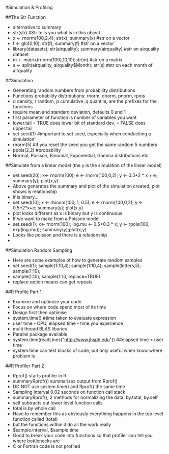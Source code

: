 #Simulation & Profiling

##The Str Function
* alternative to summary
* str(str) #Str tells you what is in this object
* x <- rnorm(100,2,4); str(x); summary(x) #str on a vector
* f <- gl(40,10); str(f); summary(f) #str on a vector
* library(datasets); str(airquality); summary(airquality) #str on airquality dataset
* m <- matrix(rnorm(100),10,10);str(m) #str on a matrix
* s <- split(airquality, airquality$Month); str(s) #str on each month of airquality

##Simulation
* Generating random numbers from probability distributions
* Functions probability distributions: rnorm, dnorm, pnorm, rpois
* d density, r random, p cumulative  ,q quantile, are the prefixes for the functions 
* require mean and standard deviation, defaults 0 and 1
* first parameter of function is number of variables you want
* lower.tail = TRUE does lower bit of standard dev, = FALSE does upper.tail
* set.seed(1) #important to set seed, especially when conduciting a simulation!
* rnorm(5) #if you reset the seed you get the same random 5 numbers
* ppois(2,2) #probability
* Normal, Poisson, Binomial, Exponential, Gamma distributions etc

##Simulate from a linear model (the y is the simulation of the linear model)
* set.seed(20); x<- rnorm(100); e <- rnorm(100,0,2); y <- 0.5+2 * x + e; summary(y); plot(x,y)
* Above generates the summary and plot of the simulation created, plot shows is relationship
* if is binary... 
* set.seed(10); x <- rbinom(100, 1, 0.5); e <- rnorm(100,0,2); y <- 0.5+2*x+e; summary(y); plot(x,y)
* plot looks different as x is binary but y is continuous
* If we want to make from a Poisson model
* set.seed(1); x<- rnorm(100); log.mu <- 0.5+0.3 * x; y <- rpois(100, exp(log.mu)); summary(y);plot(x,y)
* Looks like poisson and there is a relationship
* 
##Simulation Random Sampling
* Here are some examples of how to generate random samples
* set.seed(1); sample(1:10,4); sample(1:10,4); sample(letters,5); sample(1:10); 
* sample(1:10); sample(1:10, replace=TRUE)
* replace option means can get repeats

##R Profile Part 1
* Examine and optimize your code
* Focus on where code spend most of its time
* Design first then optimise
* system.time() #time taken to evaluate expression
* user time - CPU, elapsed time - time you experience
* multi thread BLAS libaries
* Parallel package available
* system.time(readLines("http://www.jhsph.edu")) ##elapsed time > user time
* system.time can test blocks of code, but only useful when know where problem is

##R Profiler Part 2
* Rprof() starts profiler in R
* summaryRprof()) summarizes output from Rprof()
* DO NOT use system.time() and Rprof() the same time
* Sampling interval 0.02 seconds on function call stack
* summaryRprof(), 2 methods for normalizing the data, by.total, by.self
* self subtracts out lower level function calls
* total is by whole call
* Have to remember this as obviously everything happens in the top level function called (total)
* but the functions within it do all the work really
* $sample.interval, $sample.time
* Good to break your code into functions so that profiler can tell you where bottlenecks are
* C or Fortran code is not profiled
